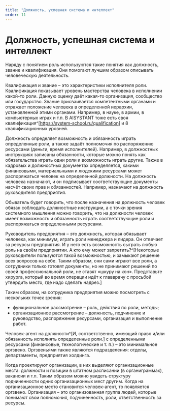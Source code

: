 ```yaml
---
title: "Должность, успешная система и интеллект"
order: 11
---
```


# Должность, успешная система и интеллект

Наряду с понятием роль используются такие понятия как должность, звание и квалификация. Они помогают лучшим образом описывать человеческую деятельность.

Квалификация и звание – это характеристики исполнителя роли. Квалификация показывает уровень мастерства человека в исполнении какой-то роли. Данную оценку даёт какая-то организация, сообщество или государство. Звание присваивается компетентными органами и отражает положение человека в определенной иерархии, установленной этими органами. Например, в науке, в армии, в компьютерных играх и т.п. В AISYSTANT тоже есть своя квалификация^[<https://system-school.ru/qualification>] и 8 квалификационных уровней.

Должность определяет возможность и обязанность играть определенные роли, а также задаёт полномочия по распоряжению ресурсами (деньги, время исполнителей). Например, в должностных инструкциях записаны обязанности, которые можно понять как обязательства играть одни роли и возможность играть другие. Также в кадровых и должностных документах определяется, какими финансовыми, материальными и людскими ресурсами может распоряжаться человек на определенной должности. На должность человека назначают, и он подписывает соответствующие документы насчёт своих прав и обязанностей. Например, назначают на должность руководителя предприятия.

Обыватель будет говорить, что после назначения на должность человек обязан соблюдать должностные инструкции, а с точки зрения системного мышления можно говорить, что на должности человек имеет возможность и обязанность играть соответствующие роли и распоряжаться определенными ресурсами.

Руководитель предприятия – это должность, которая обязывает человека, как минимум, играть роли менеджера и лидера. Он отвечает за ресурсы предприятия. И у него есть возможность сыграть любую роль на своём предприятии. А кто ему может запретить?^[Некоторые руководители пользуются такой возможностью, и замыкают решение всех вопросов на себе. Таким образом, они сами играют все роли, а сотрудники только готовят документы, но не принимают решений по своей профессиональной роли, не ставят «шкуру на кон». Представьте хирурга, который во время операции идёт к главврачу с просьбой утвердить место, где надо сделать надрез.]

Таким образом, на сотрудника предприятия можно посмотреть с нескольких точек зрения:

* функциональное рассмотрение – роль, действия по роли, методы;
* организационное рассмотрение – должность, подчинение и руководство, распоряжение ресурсами, организация и выполнение работ.

Человек-агент на должности^[И, соответственно, имеющий право и/или обязанность исполнять определенные роли.] с определенными ресурсами (финансовые, технологические и т. п.) – это минимальное оргзвено. Оргзвеньями также являются подразделения: отделы, департаменты, предприятия холдинга.

Когда проектируют организации, в них выделяют организационные места: должности и позиции в штатном расписании (в органиграммах), вакансии и т.п. Таким образом можно увидеть структуру подчиненности одних организационных мест другим. Когда на организационное место становится человек-агент, то появляется оргзвено. Организация – это организованная группа людей, которые понимают свои полномочия, подчиненность, роли, ответственность за ресурсы.
